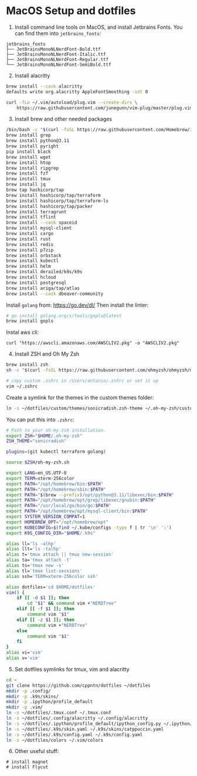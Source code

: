 # MacOS Setup and dotfiles

1) Install command line tools on MacOS, and install Jetbrains Fonts. You can find them into `jetbrains_fonts`:

```
jetbrains_fonts
├── JetBrainsMonoNLNerdFont-Bold.ttf
├── JetBrainsMonoNLNerdFont-Italic.ttf
├── JetBrainsMonoNLNerdFont-Regular.ttf
└── JetBrainsMonoNLNerdFont-SemiBold.ttf
```

2) Install alacritty

```bash
brew install --cask alacritty
defaults write org.alacritty AppleFontSmoothing -int 0
```

```bash
curl -fLo ~/.vim/autoload/plug.vim --create-dirs \
    https://raw.githubusercontent.com/junegunn/vim-plug/master/plug.vim
```

3) Install brew and other needed packages

```bash
/bin/bash -c "$(curl -fsSL https://raw.githubusercontent.com/Homebrew/install/HEAD/install.sh)"
brew install grep
brew install python@3.11
brew install pyright
pip install black
brew install wget
brew install htop
brew install ripgrep
brew install fzf
brew install tmux
brew install jq
brew tap hashicorp/tap
brew install hashicorp/tap/terraform
brew install hashicorp/tap/terraform-ls
brew install hashicorp/tap/packer
brew install terragrunt
brew install tflint
brew install --cask spaceid
brew install mysql-client
brew install cargo
brew install rust
brew install redis
brew install p7zip
brew install orbstack
brew install kubectl
brew install helm
brew install derailed/k9s/k9s
brew install hcloud
brew install postgresql
brew install ariga/tap/atlas
brew install --cask dbeaver-community
```

Install `golang` from: https://go.dev/dl/
Then install the linter:

```bash
# go install golang.org/x/tools/gopls@latest
brew install gopls
```

Instal aws cli:

```
curl "https://awscli.amazonaws.com/AWSCLIV2.pkg" -o "AWSCLIV2.pkg"
```

4) Install ZSH and Oh My Zsh

```bash
brew install zsh
sh -c "$(curl -fsSL https://raw.githubusercontent.com/ohmyzsh/ohmyzsh/master/tools/install.sh)"

# copy custom .zshrc in /Users/antonio/.zshrc or set it up
vim ~/.zshrc
```

Create a symlink for the themes in the custom themes folder:

```bash
ln -s ~/dotfiles/custom/themes/sonicradish.zsh-theme ~/.oh-my-zsh/custom/themes/sonicradish.zsh-theme
```

You can put this into `.zshrc`:

```bash
# Path to your oh-my-zsh installation.
export ZSH="$HOME/.oh-my-zsh"
ZSH_THEME="sonicradish"

plugins=(git kubectl terraform golang)

source $ZSH/oh-my-zsh.sh

export LANG=en_US.UTF-8
export TERM=xterm-256color
export PATH="/opt/homebrew/bin:$PATH"
export PATH="/opt/homebrew/sbin:$PATH"
export PATH="$(brew --prefix)/opt/python@3.11/libexec/bin:$PATH"
export PATH="/opt/homebrew/opt/grep/libexec/gnubin:$PATH"
export PATH="/usr/local/go/bin/go:$PATH"
export PATH="/opt/homebrew/opt/mysql-client/bin:$PATH"
export SYSTEM_VERSION_COMPAT=1
export HOMEBREW_OPT="/opt/homebrew/opt"
export KUBECONFIG=$(find ~/.kube/configs -type f | tr '\n' ':')
export K9S_CONFIG_DIR="$HOME/.k9s"

alias ll='ls -alhp'
alias llt='ls -talhp'
alias t='tmux attach || tmux new-session'
alias ta='tmux attach -t'
alias ts='tmux new -s'
alias tl='tmux list-sessions'
alias ssh='TERM=xterm-256color ssh'

alias dotfiles='cd $HOME/dotfiles'
vim() {
    if [[ -d $1 ]]; then
        cd "$1" && command vim +"NERDTree"
    elif [[ -f $1 ]]; then
        command vim "$1"
    elif [[ -z $1 ]]; then
        command vim +"NERDTree"
    else
        command vim "$1"
    fi
}
alias vi='vim'
alias v='vim'
```

5) Set dotfiles symlinks for tmux, vim and alacritty

```bash
cd ~
git clone https://github.com/cppntn/dotfiles ~/dotfiles
mkdir -p .config/
mkdir -p .k9s/skins/
mkdir -p .ipython/profile_default
mkdir -p .vim/
ln -s ~/dotfiles/.tmux.conf ~/.tmux.conf
ln -s ~/dotfiles/.config/alacritty ~/.config/alacritty
ln -s ~/dotfiles/.ipython/profile_default/ipython_config.py ~/.ipython/profile_default/ipython_config.py
ln -s ~/dotfiles/.k9s/skin.yaml ~/.k9s/skins/catppuccin.yaml
ln -s ~/dotfiles/.k9s/config.yaml ~/.k9s/config.yaml
ln -s ~/dotfiles/colors ~/.vim/colors
```

6) Other useful stuff: 

```
# install magnet
# install Flycut
```
